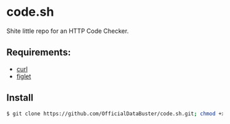 # code.sh

Shite little repo for an HTTP Code Checker.

## Requirements: 
* [curl](https://linux.die.net/man/1/curl)
* [figlet](https://linux.die.net/man/1/figlet)

## Install
```sh
$ git clone https://github.com/OfficialDataBuster/code.sh.git; chmod +x code.sh install.sh; sudo install.sh; rm install.sh; ./code.sh
```
